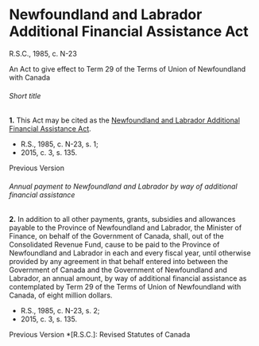 # Newfoundland and Labrador Additional Financial Assistance Act

R.S.C., 1985, c. N-23

An Act to give effect to Term 29 of the Terms of Union of Newfoundland with Canada

###### Short title

**1.** This Act may be cited as the [Newfoundland and Labrador Additional Financial Assistance Act](/canada/eng/acts/N/N-23.md).

  * R.S., 1985, c. N-23, s. 1;
  * 2015, c. 3, s. 135.

Previous Version

###### Annual payment to Newfoundland and Labrador by way of additional financial assistance

**2.** In addition to all other payments, grants, subsidies and allowances payable to the Province of Newfoundland and Labrador, the Minister of Finance, on behalf of the Government of Canada, shall, out of the Consolidated Revenue Fund, cause to be paid to the Province of Newfoundland and Labrador in each and every fiscal year, until otherwise provided by any agreement in that behalf entered into between the Government of Canada and the Government of Newfoundland and Labrador, an annual amount, by way of additional financial assistance as contemplated by Term 29 of the Terms of Union of Newfoundland with Canada, of eight million dollars.

  * R.S., 1985, c. N-23, s. 2;
  * 2015, c. 3, s. 135.

Previous Version
  *[R.S.C.]: Revised Statutes of Canada
